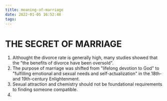 ```yaml
---
title: meaning-of-marriage
date: 2022-01-05 16:52:48
tags:
---
```


# THE SECRET OF MARRIAGE

1. Althought the divorce rate is generally high, many studies showed that the "the benefits of divorce have been oversold".
2. The purpose of marriage was shifted from "lifelong devotion to God" to "fulfilling emotional and sexual needs and self-actualization" in the 18th- and 19th-century Enlightenment.
3. Sexual attraction and chemistry should not be foundational requirements to finding someone compatible.
4.
